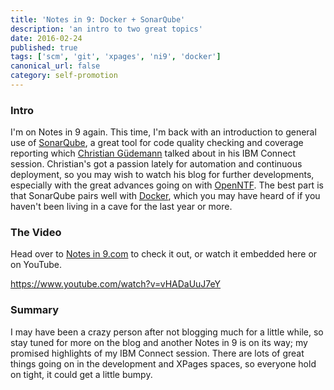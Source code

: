 ```yaml
---
title: 'Notes in 9: Docker + SonarQube'
description: 'an intro to two great topics'
date: 2016-02-24
published: true
tags: ['scm', 'git', 'xpages', 'ni9', 'docker']
canonical_url: false
category: self-promotion
---
```


### Intro
I'm on Notes in 9 again. This time, I'm back with an introduction to general use of [SonarQube](https://www.sonarqube.org/), a great tool for code quality checking and coverage reporting which [Christian Güdemann](https://guedebyte.wordpress.com/) talked about in his IBM Connect session. Christian's got a passion lately for automation and continuous deployment, so you may wish to watch his blog for further developments, especially with the great advances going on with [OpenNTF](https://openntf.org/). The best part is that SonarQube pairs well with [Docker](https://www.docker.com/), which you may have heard of if you haven't been living in a cave for the last year or more.

### The Video
Head over to [Notes in 9.com](https://www.notesin9.com/2016/02/24/notes-in-9-189-introduction-to-sonarqube-with-a-side-of-docker/) to check it out, or watch it embedded here or on YouTube.

https://www.youtube.com/watch?v=vHADaUuJ7eY

### Summary
I may have been a crazy person after not blogging much for a little while, so stay tuned for more on the blog and another Notes in 9 is on its way; my promised highlights of my IBM Connect session. There are lots of great things going on in the development and XPages spaces, so everyone hold on tight, it could get a little bumpy.

